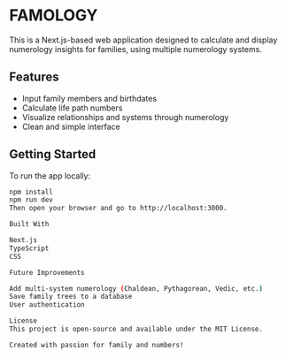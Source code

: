 # FAMOLOGY

This is a Next.js-based web application designed to calculate and display numerology insights for families, using multiple numerology systems.

## Features
- Input family members and birthdates
- Calculate life path numbers
- Visualize relationships and systems through numerology
- Clean and simple interface

## Getting Started

To run the app locally:

```bash
npm install
npm run dev
Then open your browser and go to http://localhost:3000.

Built With

Next.js
TypeScript
CSS

Future Improvements

Add multi-system numerology (Chaldean, Pythagorean, Vedic, etc.)
Save family trees to a database
User authentication

License
This project is open-source and available under the MIT License.

Created with passion for family and numbers!
